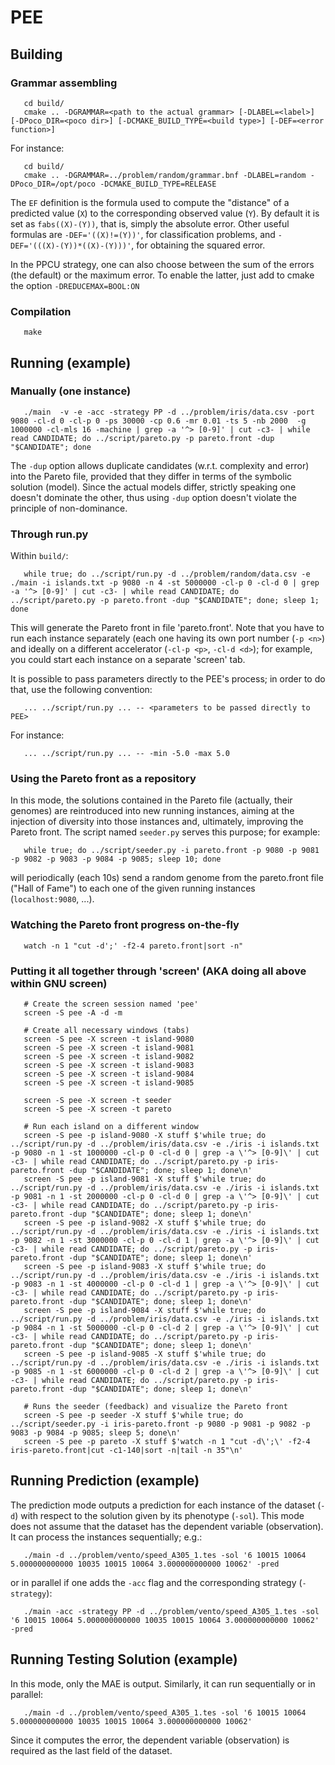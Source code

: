 # PEE #

## Building ##

### Grammar assembling ###

~~~~~~~~
   cd build/
   cmake .. -DGRAMMAR=<path to the actual grammar> [-DLABEL=<label>] [-DPoco_DIR=<poco dir>] [-DCMAKE_BUILD_TYPE=<build type>] [-DEF=<error function>]
~~~~~~~~

For instance:

~~~~~~~~
   cd build/
   cmake .. -DGRAMMAR=../problem/random/grammar.bnf -DLABEL=random -DPoco_DIR=/opt/poco -DCMAKE_BUILD_TYPE=RELEASE
~~~~~~~~

The `EF` definition is the formula used to compute the "distance" of a predicted value (`X`) to the corresponding observed value (`Y`). By default it is set as `fabs((X)-(Y))`, that is, simply the absolute error. Other useful formulas are `-DEF='((X)!=(Y))'`, for classification problems, and `-DEF='(((X)-(Y))*((X)-(Y)))'`, for obtaining the squared error.

In the PPCU strategy, one can also choose between the sum of the errors (the default) or the maximum error. To enable the latter, just add to cmake the option `-DREDUCEMAX=BOOL:ON`

### Compilation ###

~~~~~~~~
   make
~~~~~~~~

## Running (example) ##

### Manually (one instance) ###

~~~~~~~~
   ./main  -v -e -acc -strategy PP -d ../problem/iris/data.csv -port 9080 -cl-d 0 -cl-p 0 -ps 30000 -cp 0.6 -mr 0.01 -ts 5 -nb 2000  -g 1000000 -cl-mls 16 -machine | grep -a '^> [0-9]' | cut -c3- | while read CANDIDATE; do ../script/pareto.py -p pareto.front -dup "$CANDIDATE"; done
~~~~~~~~

The `-dup` option allows duplicate candidates (w.r.t. complexity and error) into the Pareto file, provided that they differ in terms of the symbolic solution (model). Since the actual models differ, strictly speaking one doesn't dominate the other, thus using `-dup` option doesn't violate the principle of non-dominance.

### Through run.py ###

Within `build/`:

~~~~~~~~
   while true; do ../script/run.py -d ../problem/random/data.csv -e ./main -i islands.txt -p 9080 -n 4 -st 5000000 -cl-p 0 -cl-d 0 | grep -a '^> [0-9]' | cut -c3- | while read CANDIDATE; do ../script/pareto.py -p pareto.front -dup "$CANDIDATE"; done; sleep 1; done
~~~~~~~~

This will generate the Pareto front in file 'pareto.front'. Note that you have to run each instance separately (each one having its own port number (`-p <n>`) and ideally on a different accelerator (`-cl-p <p>`, `-cl-d <d>`); for example, you could start each instance on a separate 'screen' tab.

It is possible to pass parameters directly to the PEE's process; in order to do that, use the following convention:

~~~~~~~~
   ... ../script/run.py ... -- <parameters to be passed directly to PEE>
~~~~~~~~

For instance:

~~~~~~~~
   ... ../script/run.py ... -- -min -5.0 -max 5.0
~~~~~~~~

### Using the Pareto front as a repository ###

In this mode, the solutions contained in the Pareto file (actually, their genomes) are reintroduced into new running instances, aiming at the injection of diversity into those instances and, ultimately, improving the Pareto front. The script named `seeder.py` serves this purpose; for example:

~~~~~~~~
   while true; do ../script/seeder.py -i pareto.front -p 9080 -p 9081 -p 9082 -p 9083 -p 9084 -p 9085; sleep 10; done
~~~~~~~~

will periodically (each 10s) send a random genome from the pareto.front file ("Hall of Fame") to each one of the given running instances (`localhost:9080`, ...).


### Watching the Pareto front progress on-the-fly ###

~~~~~~~~
   watch -n 1 "cut -d';' -f2-4 pareto.front|sort -n"
~~~~~~~~

### Putting it all together through 'screen' (AKA doing all above within GNU screen) ###

~~~~~~~~
   # Create the screen session named 'pee'
   screen -S pee -A -d -m

   # Create all necessary windows (tabs)
   screen -S pee -X screen -t island-9080
   screen -S pee -X screen -t island-9081
   screen -S pee -X screen -t island-9082
   screen -S pee -X screen -t island-9083
   screen -S pee -X screen -t island-9084
   screen -S pee -X screen -t island-9085

   screen -S pee -X screen -t seeder
   screen -S pee -X screen -t pareto

   # Run each island on a different window
   screen -S pee -p island-9080 -X stuff $'while true; do ../script/run.py -d ../problem/iris/data.csv -e ./iris -i islands.txt -p 9080 -n 1 -st 1000000 -cl-p 0 -cl-d 0 | grep -a \'^> [0-9]\' | cut -c3- | while read CANDIDATE; do ../script/pareto.py -p iris-pareto.front -dup "$CANDIDATE"; done; sleep 1; done\n'
   screen -S pee -p island-9081 -X stuff $'while true; do ../script/run.py -d ../problem/iris/data.csv -e ./iris -i islands.txt -p 9081 -n 1 -st 2000000 -cl-p 0 -cl-d 0 | grep -a \'^> [0-9]\' | cut -c3- | while read CANDIDATE; do ../script/pareto.py -p iris-pareto.front -dup "$CANDIDATE"; done; sleep 1; done\n'
   screen -S pee -p island-9082 -X stuff $'while true; do ../script/run.py -d ../problem/iris/data.csv -e ./iris -i islands.txt -p 9082 -n 1 -st 3000000 -cl-p 0 -cl-d 1 | grep -a \'^> [0-9]\' | cut -c3- | while read CANDIDATE; do ../script/pareto.py -p iris-pareto.front -dup "$CANDIDATE"; done; sleep 1; done\n'
   screen -S pee -p island-9083 -X stuff $'while true; do ../script/run.py -d ../problem/iris/data.csv -e ./iris -i islands.txt -p 9083 -n 1 -st 4000000 -cl-p 0 -cl-d 1 | grep -a \'^> [0-9]\' | cut -c3- | while read CANDIDATE; do ../script/pareto.py -p iris-pareto.front -dup "$CANDIDATE"; done; sleep 1; done\n'
   screen -S pee -p island-9084 -X stuff $'while true; do ../script/run.py -d ../problem/iris/data.csv -e ./iris -i islands.txt -p 9084 -n 1 -st 5000000 -cl-p 0 -cl-d 2 | grep -a \'^> [0-9]\' | cut -c3- | while read CANDIDATE; do ../script/pareto.py -p iris-pareto.front -dup "$CANDIDATE"; done; sleep 1; done\n'
   screen -S pee -p island-9085 -X stuff $'while true; do ../script/run.py -d ../problem/iris/data.csv -e ./iris -i islands.txt -p 9085 -n 1 -st 6000000 -cl-p 0 -cl-d 2 | grep -a \'^> [0-9]\' | cut -c3- | while read CANDIDATE; do ../script/pareto.py -p iris-pareto.front -dup "$CANDIDATE"; done; sleep 1; done\n'

   # Runs the seeder (feedback) and visualize the Pareto front
   screen -S pee -p seeder -X stuff $'while true; do ../script/seeder.py -i iris-pareto.front -p 9080 -p 9081 -p 9082 -p 9083 -p 9084 -p 9085; sleep 5; done\n'
   screen -S pee -p pareto -X stuff $'watch -n 1 "cut -d\';\' -f2-4 iris-pareto.front|cut -c1-140|sort -n|tail -n 35"\n'
~~~~~~~~

## Running Prediction (example) ##

The prediction mode outputs a prediction for each instance of the dataset (`-d`) with respect to the solution given by its phenotype (`-sol`). This mode does not assume that the dataset has the dependent variable (observation). It can process the instances sequentially; e.g.:

~~~~~~~~
   ./main -d ../problem/vento/speed_A305_1.tes -sol '6 10015 10064 5.000000000000 10035 10015 10064 3.000000000000 10062' -pred
~~~~~~~~

or in parallel if one adds the `-acc` flag and the corresponding strategy (`-strategy`):

~~~~~~~~
   ./main -acc -strategy PP -d ../problem/vento/speed_A305_1.tes -sol '6 10015 10064 5.000000000000 10035 10015 10064 3.000000000000 10062' -pred
~~~~~~~~

## Running Testing Solution (example) ##

In this mode, only the MAE is output. Similarly, it can run sequentially or in parallel:

~~~~~~~~
   ./main -d ../problem/vento/speed_A305_1.tes -sol '6 10015 10064 5.000000000000 10035 10015 10064 3.000000000000 10062'
~~~~~~~~

Since it computes the error, the dependent variable (observation) is required as the last field of the dataset.
